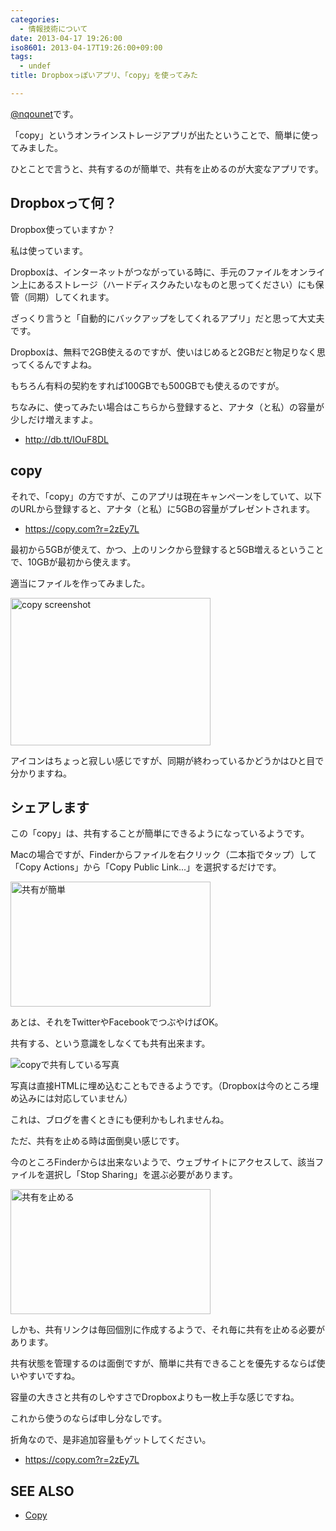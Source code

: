 ```yaml
---
categories:
  - 情報技術について
date: 2013-04-17 19:26:00
iso8601: 2013-04-17T19:26:00+09:00
tags:
  - undef
title: Dropboxっぽいアプリ、「copy」を使ってみた

---
```


<p><a href="https://twitter.com/nqounet">@nqounet</a>です。</p> <p>「copy」というオンラインストレージアプリが出たということで、簡単に使ってみました。</p> <p>ひとことで言うと、共有するのが簡単で、共有を止めるのが大変なアプリです。</p> <h2>Dropboxって何？</h2> <p>Dropbox使っていますか？</p> <p>私は使っています。</p> <p>Dropboxは、インターネットがつながっている時に、手元のファイルをオンライン上にあるストレージ（ハードディスクみたいなものと思ってください）にも保管（同期）してくれます。</p> <p>ざっくり言うと「自動的にバックアップをしてくれるアプリ」だと思って大丈夫です。</p> <p>Dropboxは、無料で2GB使えるのですが、使いはじめると2GBだと物足りなく思ってくるんですよね。</p> <p>もちろん有料の契約をすれば100GBでも500GBでも使えるのですが。</p> <p>ちなみに、使ってみたい場合はこちらから登録すると、アナタ（と私）の容量が少しだけ増えますよ。</p> <ul><li><a href="https://www.dropbox.com/referrals/NTE2NTc1NjM1OQ?src=global9">http://db.tt/IOuF8DL</a></li></ul><h2>copy</h2> <p>それで、「copy」の方ですが、このアプリは現在キャンペーンをしていて、以下のURLから登録すると、アナタ（と私）に5GBの容量がプレゼントされます。</p> <ul><li><a href="https://www.copy.com/home/?r=2zEy7L&amp;signup=1">https://copy.com?r=2zEy7L</a></li></ul><p>最初から5GBが使えて、かつ、上のリンクから登録すると5GB増えるということで、10GBが最初から使えます。</p> <p>適当にファイルを作ってみました。</p> <p><a href="http://www.flickr.com/photos/33967289@N07/8657783856/" title="copy screenshot by nqou.net, on Flickr"><img src="http://farm9.staticflickr.com/8106/8657783856_ccee7ea832_n.jpg" width="320" height="236" alt="copy screenshot"></a></p> <p>アイコンはちょっと寂しい感じですが、同期が終わっているかどうかはひと目で分かりますね。</p> <h2>シェアします</h2> <p>この「copy」は、共有することが簡単にできるようになっているようです。</p> <p>Macの場合ですが、Finderからファイルを右クリック（二本指でタップ）して「Copy Actions」から「Copy Public Link...」を選択するだけです。</p> <p><a href="http://www.flickr.com/photos/33967289@N07/8657815302/" title="共有が簡単 by nqou.net, on Flickr"><img src="http://farm9.staticflickr.com/8110/8657815302_b4e1570355_n.jpg" width="320" height="200" alt="共有が簡単"></a></p> <p>あとは、それをTwitterやFacebookでつぶやけばOK。</p> <p>共有する、という意識をしなくても共有出来ます。</p> <p><img src="https://copy.com/z2t8NfAGdbPX4J9p" alt="copyで共有している写真"></p> <p>写真は直接HTMLに埋め込むこともできるようです。（Dropboxは今のところ埋め込みには対応していません）</p> <p>これは、ブログを書くときにも便利かもしれませんね。</p> <p>ただ、共有を止める時は面倒臭い感じです。</p> <p>今のところFinderからは出来ないようで、ウェブサイトにアクセスして、該当ファイルを選択し「Stop Sharing」を選ぶ必要があります。</p> <p><a href="http://www.flickr.com/photos/33967289@N07/8657846454/" title="共有を止める by nqou.net, on Flickr"><img src="http://farm9.staticflickr.com/8105/8657846454_2f7772dc14_n.jpg" width="320" height="200" alt="共有を止める"></a></p> <p>しかも、共有リンクは毎回個別に作成するようで、それ毎に共有を止める必要があります。</p> <p>共有状態を管理するのは面倒ですが、簡単に共有できることを優先するならば使いやすいですね。</p> <p>容量の大きさと共有のしやすさでDropboxよりも一枚上手な感じですね。</p> <p>これから使うのならば申し分なしです。</p> <p>折角なので、是非追加容量もゲットしてください。</p> <ul><li><a href="https://www.copy.com/home/?r=2zEy7L&amp;signup=1">https://copy.com?r=2zEy7L</a></li></ul><h2>SEE ALSO</h2> <ul><li><a href="https://www.copy.com/home/">Copy</a></li></ul>    	